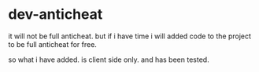 # dev-anticheat

it will not be full anticheat. but if i have time i will added code to the project to be full anticheat for free.

so what i have added. is client side only. and has been tested.
